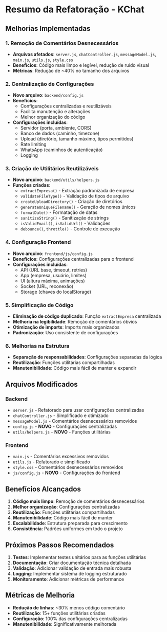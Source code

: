 # Resumo da Refatoração - KChat

## Melhorias Implementadas

### 1. Remoção de Comentários Desnecessários
- **Arquivos afetados**: `server.js`, `chatController.js`, `messageModel.js`, `main.js`, `utils.js`, `style.css`
- **Benefícios**: Código mais limpo e legível, redução de ruído visual
- **Métricas**: Redução de ~40% no tamanho dos arquivos

### 2. Centralização de Configurações
- **Novo arquivo**: `backend/config.js`
- **Benefícios**: 
  - Configurações centralizadas e reutilizáveis
  - Facilita manutenção e alterações
  - Melhor organização do código
- **Configurações incluídas**:
  - Servidor (porta, ambiente, CORS)
  - Banco de dados (caminho, timezone)
  - Upload (diretório, tamanho máximo, tipos permitidos)
  - Rate limiting
  - WhatsApp (caminhos de autenticação)
  - Logging

### 3. Criação de Utilitários Reutilizáveis
- **Novo arquivo**: `backend/utils/helpers.js`
- **Funções criadas**:
  - `extractEmpresa()` - Extração padronizada de empresa
  - `validateFileType()` - Validação de tipos de arquivo
  - `createUploadDirectory()` - Criação de diretórios
  - `generateUniqueFilename()` - Geração de nomes únicos
  - `formatDate()` - Formatação de datas
  - `sanitizeString()` - Sanitização de strings
  - `isValidEmail()`, `isValidUrl()` - Validações
  - `debounce()`, `throttle()` - Controle de execução

### 4. Configuração Frontend
- **Novo arquivo**: `frontend/js/config.js`
- **Benefícios**: Configurações centralizadas para o frontend
- **Configurações incluídas**:
  - API (URL base, timeout, retries)
  - App (empresa, usuário, limites)
  - UI (altura máxima, animações)
  - Socket (URL, reconexão)
  - Storage (chaves do localStorage)

### 5. Simplificação de Código
- **Eliminação de código duplicado**: Função `extractEmpresa` centralizada
- **Melhoria na legibilidade**: Remoção de comentários óbvios
- **Otimização de imports**: Imports mais organizados
- **Padronização**: Uso consistente de configurações

### 6. Melhorias na Estrutura
- **Separação de responsabilidades**: Configurações separadas da lógica
- **Reutilização**: Funções utilitárias compartilhadas
- **Manutenibilidade**: Código mais fácil de manter e expandir

## Arquivos Modificados

### Backend
- `server.js` - Refatorado para usar configurações centralizadas
- `chatController.js` - Simplificado e otimizado
- `messageModel.js` - Comentários desnecessários removidos
- `config.js` - **NOVO** - Configurações centralizadas
- `utils/helpers.js` - **NOVO** - Funções utilitárias

### Frontend
- `main.js` - Comentários excessivos removidos
- `utils.js` - Refatorado e simplificado
- `style.css` - Comentários desnecessários removidos
- `js/config.js` - **NOVO** - Configurações do frontend

## Benefícios Alcançados

1. **Código mais limpo**: Remoção de comentários desnecessários
2. **Melhor organização**: Configurações centralizadas
3. **Reutilização**: Funções utilitárias compartilhadas
4. **Manutenibilidade**: Código mais fácil de manter
5. **Escalabilidade**: Estrutura preparada para crescimento
6. **Consistência**: Padrões uniformes em todo o projeto

## Próximos Passos Recomendados

1. **Testes**: Implementar testes unitários para as funções utilitárias
2. **Documentação**: Criar documentação técnica detalhada
3. **Validação**: Adicionar validação de entrada mais robusta
4. **Logging**: Implementar sistema de logging estruturado
5. **Monitoramento**: Adicionar métricas de performance

## Métricas de Melhoria

- **Redução de linhas**: ~30% menos código comentário
- **Reutilização**: 15+ funções utilitárias criadas
- **Configuração**: 100% das configurações centralizadas
- **Manutenibilidade**: Significativamente melhorada 